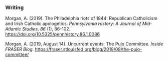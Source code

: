 ### Writing

Morgan, A. (2019). The Philadelphia riots of 1844: Republican Catholicism and Irish Catholic
apologetics. *Pennsylvania History: A Journal of Mid-Atlantic Studies, 86* (1), 86-102.
https://doi.org/10.5325/pennhistory.86.1.0086

Morgan, A. (2019, August 14). Uncurrent events: The Pujo Committee. *Inside FRASER Blog*.
https://fraser.stlouisfed.org/blog/2019/08/the-pujo-committee/